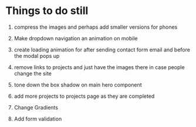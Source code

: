 # Things to do still

1. compress the images and perhaps add smaller versions for phones

2. Make dropdown navigation an animation on mobile

3. create loading animation for after sending contact form email and before the modal pops up

4. remove links to projects and just have the images there in case people change the site

5. tone down the box shadow on main hero component

6. add more projects to projects page as they are completed

7. Change Gradients

8. Add form validation
